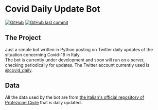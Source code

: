 # Covid Daily Update Bot

[![GitHub](https://img.shields.io/github/license/berna1995/CovidDailyUpdateBot)](https://github.com/berna1995/CovidDailyUpdateBot/blob/master/LICENSE)
[![GitHub last commit](https://img.shields.io/github/last-commit/berna1995/CovidDailyUpdateBot)](https://github.com/berna1995/CovidDailyUpdateBot/commits/master)

## The Project

Just a simple bot written in Python posting on Twitter daily updates of the situation concerning Covid-19 in Italy.  
The bot is currently under development and soon will run on a server, checking periodically for updates.
The Twitter account currently used is [@covid_daily](https://twitter.com/covid_daily).  

## Data

All the data used by the bot are from [the Italian's official repository of Protezione Civile](https://github.com/pcm-dpc/COVID-19) that is daily updated.

